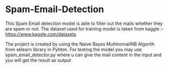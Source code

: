 # Spam-Email-Detection
This Spam Email detection model is able to filter out the mails whether they are spam or not.
The dataset used for training model is taken from kaggle :- https://www.kaggle.com/datasets

The project is created by using the Naive Bayes MultinomailNB Algorith from sklearn library in Pyhton.
For testing the model you may use spam_email_detector.py where u can give the mail content in the input and you will get the result as output

